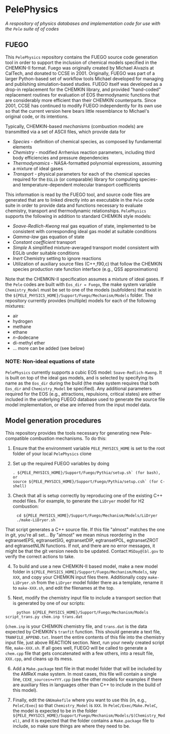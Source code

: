 # PelePhysics
*A respository of physics databases and implementation code for use with the `Pele` suite of of codes*

## FUEGO

This `PelePhysics` repository contains the FUEGO source code generation tool in order to support the inclusion of chemical models specified in the CHEMKIN-II format.  Fuego was originally created by Michael Aivazis at CalTech, and donated to CCSE in 2001.  Originally, FUEGO was part of a larger Python-based set of workflow tools Michael developed for managing and publishing simulation-based studies.  FUEGO itself was developed as a drop-in replacement for the CHEMKIN library, and provided "hand-coded" replacement routines for evaluation of EOS thermodynamic functions that are considerably more efficient than their CHEMKIN counterparts.  Since 2001, CCSE has continued to modify FUEGO independently for its own use so that the current version here bears little resemblance to Michael's original code, or its intentions.

Typically, CHEMKIN-based *mechanisms* (combustion models) are transmitted via a set of ASCII files, which provide data for
* *Species* - definition of chemical species, as composed by fundamental elements
* *Chemistry* - modified Arrhenius reaction parameters, including third body efficiencies and pressure dependencies
* *Thermodynamics* - NASA-formatted polynomial expressions, assuming a mixture of ideal gases
* *Transport* - physical parameters for each of the chemical species required for the `EGLib` (or comparable) library for computing species- and temperature-dependent molecular transport coefficients

This information is read by the FUEGO tool, and source code files are generated that are to linked directly into an executable in the `Pele` code suite in order to provide data and functions necessary to evaluate chemistry, transport and thermodynamic relationships. `PelePhysics` supports the following in addition to standard CHEMKIN style models:
* *Soave-Redlich-Kwong* real gas equation of state, implemented to be consistent with corresponding ideal gas model at suitable conditions
* *Gamma-law* gas equation of state
* *Constant coefficient* transport
* *Simple* A simplified mixture-averaged transport model consistent with EGLib under suitable conditions
* *Inert* Chemistry setting to ignore reactions
* Utilization of auxiliary source files (C++,f90,c) that follow the CHEMKIN species production rate function interface (e.g., QSS approximations)

Note that the CHEMKIN-II specification assumes a mixture of ideal gases.  If the `Pele` codes are built with `Eos_dir = Fuego`, the make system variable `Chemistry_Model` must be set to one of the models (subfolders) that exist in the `${PELE_PHYSICS_HOME}/Support/Fuego/Mechanism/Models` folder. The repository currently provides (multiple) models for each of the following mixtures:
* air
* hydrogen
* methane
* ethane
* *n*-dodecane
* di-methyl ether
* ... more can be added (see below)


### NOTE: Non-ideal equations of state

`PelePhysics` currently supports a cubic EOS model: `Soave-Redlich-Kwong`.  It is built on top of the ideal gas models, and is selected by specifying its name as the `Eos_dir` during the build (the make system requires that both `Eos_dir` and `Chemistry_Model` be specified).  Any additional parameters required for the EOS (e.g., attractions, repulsions, critical states) are either included in the underlying FUEGO database used to generate the source file model implementation, or else are inferred from the input model data.

## Model generation procedures
This repository provides the tools necessary for generating new Pele-compatible combustion mechanisms.  To do this:
1. Ensure that the environment variable `PELE_PHYSICS_HOME` is set to the root folder of your local `PelePhysics` clone

2. Set up the required FUEGO variables by doing
   ```
   . ${PELE_PHYSICS_HOME}/Support/Fuego/Pythia/setup.sh` (for bash), or
   source ${PELE_PHYSICS_HOME}/Support/Fuego/Pythia/setup.csh` (for C-shell)
   ```

3. Check that all is setup correctly by reproducing one of the existing C++ model files.  For example, to generate the `LiDryer` model for H2 combustion:
```
     cd ${PELE_PHYSICS_HOME}/Support/Fuego/Mechanism/Models/LiDryer  
     ./make-LiDryer.sh
```
   That script generates a C++ source file.  If this file "almost" matches the one in git, you're all set... By "almost" we mean minus reordering in the egtransetEPS, egtransetSIG, egtransetDIP, egtransetPOL, egtransetZROT and egtransetNLIN functions. If not, and there are no error messages, it might be that the git version needs to be updated.  Contact `MSDay@lbl.gov` to verify the correct actions to take.

4. To build and use a new CHEMKIN-II based model, make a new model folder in `${PELE_PHYSICS_HOME}/Support/Fuego/Mechanism/Models`,  say `XXX`, and copy your CHEMKIN input files there.  Additionally copy `make-LiDryer.sh` from the `LiDryer` model folder there as a template, rename it to `make-XXX.sh`, and edit the filenames at the top.

5. Next, modify the chemistry input file to include a transport section that is generated by one of our scripts:
```
     python ${PELE_PHYSICS_HOME}/Support/Fuego/Mechanism/Models script_trans.py chem.inp trans.dat
```
 (`chem.inp` is your CHEMKIN chemistry file, and `trans.dat` is the data expected by CHEMKIN's `tranfit` function.  This should generate a text file, `TRANFILE_APPEND.txt`. Insert the entire contents of this file into the chemistry input file, just above REACTION section. Next, run your newly created script file, `make-XXX.sh`.  If all goes well, FUEGO will be called to generate a `chem.cpp` file that gets concatenated with a few others, into a result file, `XXX.cpp`, and cleans up its mess.

6. Add a `Make.package` text file in that model folder that will be included by the AMReX make system.  In most cases, this file will contain a single line, `CEXE_sources+=YYY.cpp` (see the other models for examples if there are auxiliary files in languages other than C++ to include in the build of this model).  

7. Finally, edit the `GNUmakefile` where you want to use this (in, e.g., `PeleC/Exec`) so that `Chemistry_Model` is `XXX`.  In `PeleC/Exec/Make.PeleC`, the model is expected to be in the folder `${PELE_PHYSICS_HOME}/Support/Fuego/Mechanism/Models/$(Chemistry_Model)`, and it is expected that the folder contains a `Make.package` file to include, so make sure things are where they need to be.
